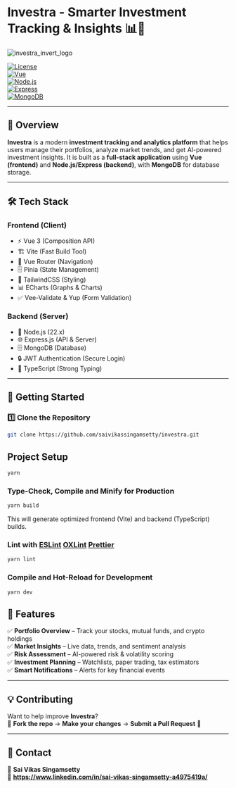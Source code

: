 # **Investra - Smarter Investment Tracking & Insights** 📊🚀

![investra_invert_logo](https://github.com/user-attachments/assets/f1f14473-8204-4729-8d2d-62bd747a628d)

[![License](https://img.shields.io/badge/license-MIT-green.svg)](LICENSE)  
[![Vue](https://img.shields.io/badge/Vue-3.x-42b883.svg?style=flat&logo=vue.js)](https://vuejs.org/)  
[![Node.js](https://img.shields.io/badge/Node.js-22.x-339933.svg?style=flat&logo=node.js)](https://nodejs.org/)  
[![Express](https://img.shields.io/badge/Express-4.x-000000.svg?style=flat&logo=express)](https://expressjs.com/)  
[![MongoDB](https://img.shields.io/badge/MongoDB-6.x-47A248.svg?style=flat&logo=mongodb)](https://www.mongodb.com/)

---

## **📌 Overview**

**Investra** is a modern **investment tracking and analytics platform** that helps users manage their portfolios, analyze market trends, and get AI-powered investment insights. It is built as a **full-stack application** using **Vue (frontend)** and **Node.js/Express (backend)**, with **MongoDB** for database storage.

---

## **🛠 Tech Stack**

### **Frontend (Client)**

- ⚡ Vue 3 (Composition API)
- 🏗️ Vite (Fast Build Tool)
- 🔄 Vue Router (Navigation)
- 🗄 Pinia (State Management)
- 🎨 TailwindCSS (Styling)
- 📊 ECharts (Graphs & Charts)
- ✅ Vee-Validate & Yup (Form Validation)

### **Backend (Server)**

- 🚀 Node.js (22.x)
- 🌐 Express.js (API & Server)
- 🗄 MongoDB (Database)
- 🔒 JWT Authentication (Secure Login)
- 🧰 TypeScript (Strong Typing)

---

## **🚀 Getting Started**

### **1️⃣ Clone the Repository**

```sh
git clone https://github.com/saivikassingamsetty/investra.git
```

## Project Setup

```sh
yarn
```

### Type-Check, Compile and Minify for Production

```sh
yarn build
```

This will generate optimized frontend (Vite) and backend (TypeScript) builds.

### Lint with [ESLint](https://eslint.org/) [OXLint](https://oxc.rs/docs/guide/usage/linter.html) [Prettier](https://prettier.io/)

```sh
yarn lint
```

### Compile and Hot-Reload for Development

```sh
yarn dev
```

## **📅 Features**

✅ **Portfolio Overview** – Track your stocks, mutual funds, and crypto holdings  
✅ **Market Insights** – Live data, trends, and sentiment analysis  
✅ **Risk Assessment** – AI-powered risk & volatility scoring  
✅ **Investment Planning** – Watchlists, paper trading, tax estimators  
✅ **Smart Notifications** – Alerts for key financial events

---

## **💡 Contributing**

Want to help improve **Investra**?  
📌 **Fork the repo** → **Make your changes** → **Submit a Pull Request** 🚀

---

## **📧 Contact**

💼 **Sai Vikas Singamsetty**  
📍 **https://www.linkedin.com/in/sai-vikas-singamsetty-a4975419a/**
